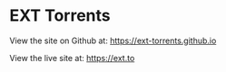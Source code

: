 # EXT Torrents

View the site on Github at: https://ext-torrents.github.io

View the live site at: https://ext.to
